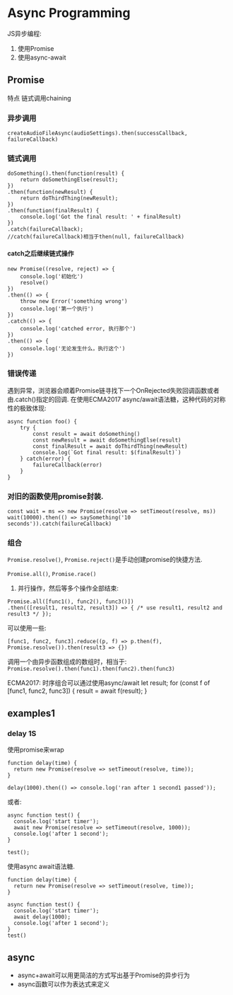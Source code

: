# Async Programming
JS异步编程:
1. 使用Promise
2. 使用async-await
## Promise
特点 链式调用chaining
### 异步调用
```
createAudioFileAsync(audioSettings).then(successCallback, failureCallback)
```

### 链式调用
```
doSomething().then(function(result) {
    return doSomethingElse(result);
})
.then(function(newResult) {
    return doThirdThing(newResult);
})
.then(function(finalResult) {
    console.log('Got the final result: ' + finalResult)
})
.catch(failureCallback);
//catch(failureCallback)相当于then(null, failureCallback)
```

#### catch之后继续链式操作
```
new Promise((resolve, reject) => {
    console.log('初始化')
    resolve()
})
.then(() => {
    throw new Error('something wrong')
    console.log('第一个执行')
})
.catch(() => {
    console.log('catched error, 执行那个')
})
.then(() => {
    console.log('无论发生什么，执行这个')
})
```

### 错误传递
遇到异常，浏览器会顺着Promise链寻找下一个OnRejected失败回调函数或者由.catch()指定的回调.
在使用ECMA2017 async/await语法糖，这种代码的对称性的极致体现:
```
async function foo() {
    try {
        const result = await doSomething()
        const newResult = await doSomethingElse(result)
        const finalResult = await doThirdThing(newResult)
        console.log(`Got final result: $(finalResult)`)
    } catch(error) {
        failureCallback(error)
    }
}
```

### 对旧的函数使用promise封装.
```
const wait = ms => new Promise(resolve => setTimeout(resolve, ms))
wait(10000).then(() => saySomething('10 seconds')).catch(failureCallback)
```

### 组合
`Promise.resolve()`, `Promise.reject()`是手动创建promise的快捷方法.

`Promise.all()`, `Promise.race()`

1. 并行操作，然后等多个操作全部结束:
```
Promise.all([func1(), func2(), func3()])
.then(([result1, result2, result3]) => { /* use result1, result2 and result3 */ });
```
可以使用一些:
```
[func1, func2, func3].reduce((p, f) => p.then(f), Promise.resolve()).then(result3 => {})
```
调用一个由异步函数组成的数组时，相当于:
`Promise.resolve().then(func1).then(func2).then(func3)`

ECMA2017: 时序组合可以通过使用async/await
let result;
for (const f of [func1, func2, func3]) {
    result = await f(result);
}

## examples1
### delay 1S

使用promise来wrap
```
function delay(time) {
  return new Promise(resolve => setTimeout(resolve, time));
}

delay(1000).then(() => console.log('ran after 1 second1 passed'));
```

或者:
```
async function test() {
  console.log('start timer');
  await new Promise(resolve => setTimeout(resolve, 1000));
  console.log('after 1 second');
}

test();
```

使用async await语法糖.
```
function delay(time) {
  return new Promise(resolve => setTimeout(resolve, time));
}

async function test() {
  console.log('start timer');
  await delay(1000);
  console.log('after 1 second');
}
test()
```

## async
- async+await可以用更简洁的方式写出基于Promise的异步行为
- async函数可以作为表达式来定义
